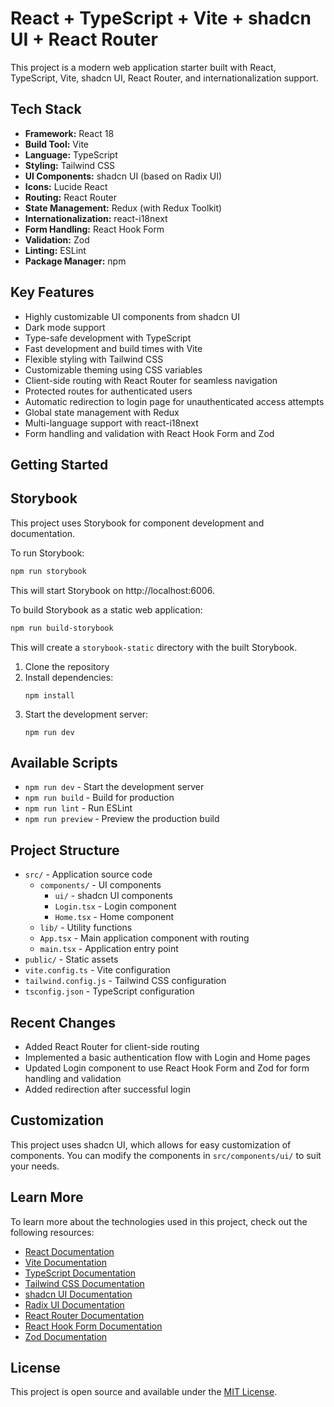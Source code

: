 # React + TypeScript + Vite + shadcn UI + React Router

This project is a modern web application starter built with React, TypeScript, Vite, shadcn UI, React Router, and internationalization support.
## Tech Stack

- **Framework:** React 18
- **Build Tool:** Vite
- **Language:** TypeScript
- **Styling:** Tailwind CSS
- **UI Components:** shadcn UI (based on Radix UI)
- **Icons:** Lucide React
- **Routing:** React Router
- **State Management:** Redux (with Redux Toolkit)
- **Internationalization:** react-i18next
- **Form Handling:** React Hook Form
- **Validation:** Zod
- **Linting:** ESLint
- **Package Manager:** npm

## Key Features

- Highly customizable UI components from shadcn UI
- Dark mode support
- Type-safe development with TypeScript
- Fast development and build times with Vite
- Flexible styling with Tailwind CSS
- Customizable theming using CSS variables
- Client-side routing with React Router for seamless navigation
- Protected routes for authenticated users
- Automatic redirection to login page for unauthenticated access attempts
- Global state management with Redux
- Multi-language support with react-i18next
- Form handling and validation with React Hook Form and Zod

## Getting Started

## Storybook

This project uses Storybook for component development and documentation.

To run Storybook:

```bash
npm run storybook
```

This will start Storybook on http://localhost:6006.

To build Storybook as a static web application:

```bash
npm run build-storybook
```

This will create a `storybook-static` directory with the built Storybook.


1. Clone the repository
2. Install dependencies:
   ```
   npm install
   ```
3. Start the development server:
   ```
   npm run dev
   ```

## Available Scripts

- `npm run dev` - Start the development server
- `npm run build` - Build for production
- `npm run lint` - Run ESLint
- `npm run preview` - Preview the production build

## Project Structure

- `src/` - Application source code
  - `components/` - UI components
    - `ui/` - shadcn UI components
    - `Login.tsx` - Login component
    - `Home.tsx` - Home component
  - `lib/` - Utility functions
  - `App.tsx` - Main application component with routing
  - `main.tsx` - Application entry point
- `public/` - Static assets
- `vite.config.ts` - Vite configuration
- `tailwind.config.js` - Tailwind CSS configuration
- `tsconfig.json` - TypeScript configuration

## Recent Changes

- Added React Router for client-side routing
- Implemented a basic authentication flow with Login and Home pages
- Updated Login component to use React Hook Form and Zod for form handling and validation
- Added redirection after successful login

## Customization

This project uses shadcn UI, which allows for easy customization of components. You can modify the components in `src/components/ui/` to suit your needs.

## Learn More

To learn more about the technologies used in this project, check out the following resources:

- [React Documentation](https://reactjs.org/)
- [Vite Documentation](https://vitejs.dev/)
- [TypeScript Documentation](https://www.typescriptlang.org/)
- [Tailwind CSS Documentation](https://tailwindcss.com/)
- [shadcn UI Documentation](https://ui.shadcn.com/)
- [Radix UI Documentation](https://www.radix-ui.com/)
- [React Router Documentation](https://reactrouter.com/)
- [React Hook Form Documentation](https://react-hook-form.com/)
- [Zod Documentation](https://zod.dev/)

## License

This project is open source and available under the [MIT License](LICENSE).
